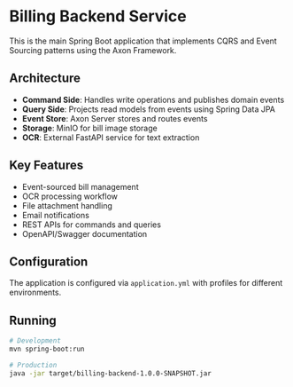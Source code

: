 # Billing Backend Service

This is the main Spring Boot application that implements CQRS and Event Sourcing patterns using the Axon Framework.

## Architecture

- **Command Side**: Handles write operations and publishes domain events
- **Query Side**: Projects read models from events using Spring Data JPA
- **Event Store**: Axon Server stores and routes events
- **Storage**: MinIO for bill image storage
- **OCR**: External FastAPI service for text extraction

## Key Features

- Event-sourced bill management
- OCR processing workflow
- File attachment handling
- Email notifications
- REST APIs for commands and queries
- OpenAPI/Swagger documentation

## Configuration

The application is configured via `application.yml` with profiles for different environments.

## Running

```bash
# Development
mvn spring-boot:run

# Production
java -jar target/billing-backend-1.0.0-SNAPSHOT.jar
```